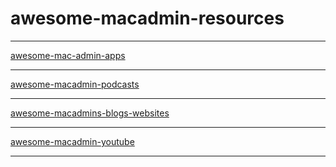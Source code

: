 # awesome-macadmin-resources

---
[awesome-mac-admin-apps](/awesome-macadmin-apps)  

---
[awesome-macadmin-podcasts](/awesome-macadmin-podcasts)  

---
[awesome-macadmins-blogs-websites](/awesome-macadmins-blogs-websites.md)

---
[awesome-macadmin-youtube](awesome-macadmin-youtube.md)

---
